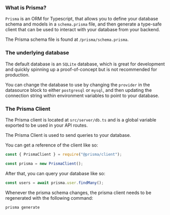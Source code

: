 ### What is Prisma?
`Prisma` is an ORM for Typescript, that allows you to define your database schema and models in a `schema.prisma` file, and then generate a type-safe client that can be used to interact with your database from your backend.

The Prisma schema file is found at `/prisma/schema.prisma`.

### The underlying database
The default database is an `SQLite` database, which is great for development and quickly spinning up a proof-of-concept but is not recommended for production.

You can change the database to use by changing the `provider` in the datasource block to either `postgresql` or `mysql`, and then updating the connection string within environment variables to point to your database.

### The Prisma Client
The Prisma client is located at `src/server/db.ts` and is a global variable exported to be used in your API routes.

The Prisma Client is used to send queries to your database.

You can get a reference of the client like so:

```ts
const { PrismaClient } = require("@prisma/client");

const prisma = new PrismaClient();
```

After that, you can query your database like so:

```ts
const users = await prisma.user.findMany();
```

Whenever the prisma schema changes, the prisma client needs to be regenerated with the following command:

```bash
prisma generate
```


